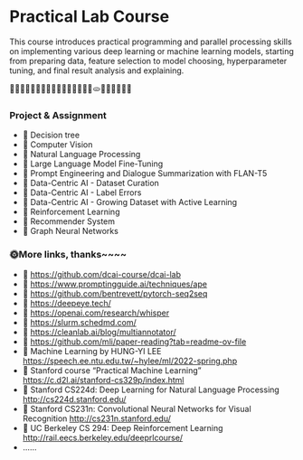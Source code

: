 # Practical Lab Course
This course introduces practical programming and parallel processing skills on implementing various deep learning or machine learning models, starting from preparing data, feature selection to model choosing, hyperparameter tuning, and final result analysis and explaining. 

🍇🍈🍉🍊🍋🍌🍍🥭🍎🍏🍐🍑🌰🍞🥐🥖🫓🥨🥯🥞🧇🧀🍖

### Project & Assignment
- 💐 Decision tree
- 💐 Computer Vision
- 💐 Natural Language Processing
- 💐 Large Language Model Fine-Tuning
- 💐 Prompt Engineering and Dialogue Summarization with FLAN-T5
- 💐 Data-Centric AI - Dataset Curation
- 💐 Data-Centric AI - Label Errors
- 💐 Data-Centric AI - Growing Dataset with Active Learning
- 💐 Reinforcement Learning
- 💐 Recommender System
- 💐 Graph Neural Networks

### 🌞More links, thanks~~~~
- 💐 https://github.com/dcai-course/dcai-lab
- 💐 https://www.promptingguide.ai/techniques/ape
- 💐 https://github.com/bentrevett/pytorch-seq2seq
- 💐 https://deepeye.tech/
- 💐 https://openai.com/research/whisper
- 💐 https://slurm.schedmd.com/
- 💐 https://cleanlab.ai/blog/multiannotator/
- 💐 https://github.com/mli/paper-reading?tab=readme-ov-file
- 💐 Machine Learning by HUNG-YI LEE https://speech.ee.ntu.edu.tw/~hylee/ml/2022-spring.php
- 💐 Stanford course “Practical Machine Learning” https://c.d2l.ai/stanford-cs329p/index.html
- 💐 Stanford CS224d: Deep Learning for Natural Language Processing http://cs224d.stanford.edu/
- 💐 Stanford CS231n: Convolutional Neural Networks for Visual Recognition http://cs231n.stanford.edu/
- 💐 UC Berkeley CS 294: Deep Reinforcement Learning http://rail.eecs.berkeley.edu/deeprlcourse/
-  ……
